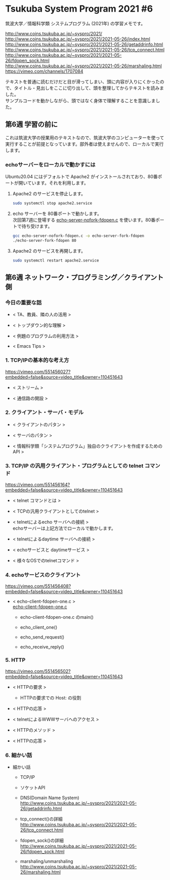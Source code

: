 # Tsukuba System Program 2021 #6

筑波大学／情報科学類 システムプログラム (2021年) の学習メモです。  

http://www.coins.tsukuba.ac.jp/~syspro/2021/  
http://www.coins.tsukuba.ac.jp/~syspro/2021/2021-05-26/index.html  
http://www.coins.tsukuba.ac.jp/~syspro/2021/2021-05-26/getaddrinfo.html  
http://www.coins.tsukuba.ac.jp/~syspro/2021/2021-05-26/tcp_connect.html  
http://www.coins.tsukuba.ac.jp/~syspro/2021/2021-05-26/fdopen_sock.html  
http://www.coins.tsukuba.ac.jp/~syspro/2021/2021-05-26/marshaling.html  
https://vimeo.com/channels/1707084  

テキストを普通に読むだけだと目が滑ってしまい、頭に内容が入りにくかったので、タイトル・見出しをここに切り出して、頭を整理してからテキストを読みました。  
サンプルコードを動かしながら、頭ではなく身体で理解することを意識しました。  


## 第6週 学習の前に

これは筑波大学の授業用のテキストなので、筑波大学のコンピューターを使って実行することが前提となっています。部外者は使えませんので、ローカルで実行します。  

### echoサーバーをローカルで動かすには

Ubuntu20.04 にはデフォルトで Apache2 がインストールされており、80番ポートが開いています。それを利用します。  

1. Apache2 のサービスを停止します。
	```sh
	sudo systemctl stop apache2.service
	```

2. echo サーバーを 80番ポートで動かします。  
	次回第7週に登場する [echo-server-nofork-fdopen.c](./echo-server-nofork-fdopen.c) を使います。80番ポートで待ち受けます。  
	```sh
	gcc echo-server-nofork-fdopen.c -o echo-server-fork-fdopen
	./echo-server-fork-fdopen 80
	```
3. Apache2 のサービスを再開します。  
	```sh
	sudo systemctl restart apache2.service
	```

## 第6週 ネットワーク・プログラミング／クライアント側

### 今日の重要な話

- < TA、教員、隣の人の活用 >

- < トップダウン的な理解 >  

- < 例題のプログラムの利用方法 >  

- < Emacs Tips >  

### 1. TCP/IPの基本的な考え方

https://vimeo.com/551456027?embedded=false&source=video_title&owner=110451643  

- < ストリーム >  

- < 通信路の開設 >  

### 2. クライアント・サーバ・モデル

- < クライアントのパタン >  

- < サーバのパタン >  

- < 情報科学類「システムプログラム」独自のクライアントを作成するためのAPI >  

### 3. TCP/IP の汎用クライアント・プログラムとしての telnet コマンド

https://vimeo.com/551456164?embedded=false&source=video_title&owner=110451643  

- < telnet コマンドとは >  

- < TCPの汎用クライアントとしてのtelnet >  

- < telnetによるecho サーバへの接続 >  
	echoサーバーは上記方法でローカルで動かします。  

- < telnetによるdaytime サーバへの接続 >  

- < echoサービスと daytimeサービス >  

- < 様々なOSでのtelnetコマンド >  

### 4. echoサービスのクライアント

https://vimeo.com/551456408?embedded=false&source=video_title&owner=110451643  

- < echo-client-fdopen-one.c >  
	[echo-client-fdopen-one.c](./echo-client-fdopen-one.c)  

	- echo-client-fdopen-one.c のmain()  

	- echo_client_one()  

	- echo_send_request()  

	- echo_receive_reply()  

### 5. HTTP

https://vimeo.com/551456502?embedded=false&source=video_title&owner=110451643  

- < HTTPの要求 >  

	- HTTPの要求での Host: の役割  

- < HTTPの応答 >  

- < telnetによるWWWサーバへのアクセス >  

- < HTTPのメソッド >  

- < HTTPの応答 >  

### 6. 細かい話

- 細かい話  

	- TCP/IP  

	- ソケットAPI  

	- DNS(Domain Name System)  
		http://www.coins.tsukuba.ac.jp/~syspro/2021/2021-05-26/getaddrinfo.html	 

	- tcp_connect()の詳細  
		http://www.coins.tsukuba.ac.jp/~syspro/2021/2021-05-26/tcp_connect.html	 

	- fdopen_sock()の詳細  
		http://www.coins.tsukuba.ac.jp/~syspro/2021/2021-05-26/fdopen_sock.html	 
	- marshaling/unmarshaling  
		http://www.coins.tsukuba.ac.jp/~syspro/2021/2021-05-26/marshaling.html  

